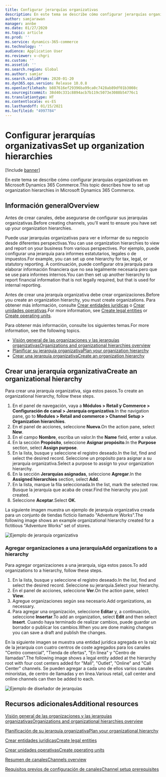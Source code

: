 ```yaml
---
title: Configurar jerarquías organizativas
description: En este tema se describe cómo configurar jerarquías organizativas en Microsoft Dynamics 365 Commerce.
author: samjarawan
manager: annbe
ms.date: 01/27/2020
ms.topic: article
ms.prod: ''
ms.service: dynamics-365-commerce
ms.technology: ''
audience: Application User
ms.reviewer: v-chgri
ms.custom: ''
ms.assetid: ''
ms.search.region: Global
ms.author: samjar
ms.search.validFrom: 2020-01-20
ms.dyn365.ops.version: Release 10.0.8
ms.openlocfilehash: b887616ef29396ba99ca0c7428ab89df01b3008c
ms.sourcegitcommit: 38d40c331c8894acb7b119c5073e3088b54776c1
ms.translationtype: HT
ms.contentlocale: es-ES
ms.lasthandoff: 01/15/2021
ms.locfileid: "4997784"
---
```

# <a name="set-up-organization-hierarchies"></a><span data-ttu-id="41d3e-103">Configurar jerarquías organizativas</span><span class="sxs-lookup"><span data-stu-id="41d3e-103">Set up organization hierarchies</span></span>


[!include [banner](includes/banner.md)]

<span data-ttu-id="41d3e-104">En este tema se describe cómo configurar jerarquías organizativas en Microsoft Dynamics 365 Commerce.</span><span class="sxs-lookup"><span data-stu-id="41d3e-104">This topic describes how to set up organization hierarchies in Microsoft Dynamics 365 Commerce.</span></span>

## <a name="overview"></a><span data-ttu-id="41d3e-105">Información general</span><span class="sxs-lookup"><span data-stu-id="41d3e-105">Overview</span></span>

<span data-ttu-id="41d3e-106">Antes de crear canales, debe asegurarse de configurar sus jerarquías organizativas.</span><span class="sxs-lookup"><span data-stu-id="41d3e-106">Before creating channels, you'll want to ensure you have set up your organization hierarchies.</span></span>

<span data-ttu-id="41d3e-107">Puede usar jerarquías organizativas para ver e informar de su negocio desde diferentes perspectivas.</span><span class="sxs-lookup"><span data-stu-id="41d3e-107">You can use organization hierarchies to view and report on your business from various perspectives.</span></span> <span data-ttu-id="41d3e-108">Por ejemplo, puede configurar una jerarquía para informes estatutarios, legales o de impuestos.</span><span class="sxs-lookup"><span data-stu-id="41d3e-108">For example, you can set up one hierarchy for tax, legal, or statutory reporting.</span></span> <span data-ttu-id="41d3e-109">A continuación, puede configurar otra jerarquía para elaborar información financiera que no sea legalmente necesaria pero que se use para informes internos.</span><span class="sxs-lookup"><span data-stu-id="41d3e-109">You can then set up another hierarchy to report financial information that is not legally required, but that is used for internal reporting.</span></span>

<span data-ttu-id="41d3e-110">Antes de crear una jerarquía organizativa debe crear organizaciones.</span><span class="sxs-lookup"><span data-stu-id="41d3e-110">Before you create an organization hierarchy, you must create organizations.</span></span> <span data-ttu-id="41d3e-111">Para obtener más información, consulte [Crear entidades jurídicas](channels-legal-entities.md) o [Crear unidades operativas](../fin-ops-core/fin-ops/organization-administration/tasks/create-operating-unit.md?toc=/dynamics365/commerce/toc.json).</span><span class="sxs-lookup"><span data-stu-id="41d3e-111">For more information, see [Create legal entities](channels-legal-entities.md) or [Create operating units](../fin-ops-core/fin-ops/organization-administration/tasks/create-operating-unit.md?toc=/dynamics365/commerce/toc.json).</span></span>


<span data-ttu-id="41d3e-112">Para obtener más información, consulte los siguientes temas.</span><span class="sxs-lookup"><span data-stu-id="41d3e-112">For more information, see the following topics.</span></span>
- [<span data-ttu-id="41d3e-113">Visión general de las organizaciones y las jerarquías organizativas</span><span class="sxs-lookup"><span data-stu-id="41d3e-113">Organizations and organizational hierarchies overview</span></span>](../fin-ops-core/fin-ops/organization-administration/organizations-organizational-hierarchies.md?toc=/dynamics365/commerce/toc.json)
- [<span data-ttu-id="41d3e-114">Planificar su jerarquía organizativa</span><span class="sxs-lookup"><span data-stu-id="41d3e-114">Plan your organization hierarchy</span></span>](../fin-ops-core/fin-ops/organization-administration/plan-organizational-hierarchy.md?toc=/dynamics365/commerce/toc.json)
- [<span data-ttu-id="41d3e-115">Crear una jerarquía organizativa</span><span class="sxs-lookup"><span data-stu-id="41d3e-115">Create an organization hierarchy</span></span>](../fin-ops-core/fin-ops/organization-administration/tasks/create-organization-hierarchy.md?toc=/dynamics365/commerce/toc.json)

## <a name="create-an-organizational-hierarchy"></a><span data-ttu-id="41d3e-116">Crear una jerarquía organizativa</span><span class="sxs-lookup"><span data-stu-id="41d3e-116">Create an organizational hierarchy</span></span>

<span data-ttu-id="41d3e-117">Para crear una jerarquía organizativa, siga estos pasos.</span><span class="sxs-lookup"><span data-stu-id="41d3e-117">To create an organizational hierarchy, follow these steps.</span></span>

1. <span data-ttu-id="41d3e-118">En el panel de navegación, vaya a **Módulos \> Retail y Commerce \> Configuración de canal \> Jerarquía organizativa**.</span><span class="sxs-lookup"><span data-stu-id="41d3e-118">In the navigation pane, go to **Modules \> Retail and commerce \> Channel Setup \> Organization hierarchies**.</span></span>
1. <span data-ttu-id="41d3e-119">En el panel de acciones, seleccione **Nueva**.</span><span class="sxs-lookup"><span data-stu-id="41d3e-119">On the action pane, select **New**.</span></span>
1. <span data-ttu-id="41d3e-120">En el campo **Nombre**, escriba un valor.</span><span class="sxs-lookup"><span data-stu-id="41d3e-120">In the **Name** field, enter a value.</span></span>
1. <span data-ttu-id="41d3e-121">En la sección **Propósito**, seleccione **Asignar propósito**.</span><span class="sxs-lookup"><span data-stu-id="41d3e-121">In the **Purpose** section, select **Assign purpose**.</span></span>
1. <span data-ttu-id="41d3e-122">En la lista, busque y seleccione el registro deseado.</span><span class="sxs-lookup"><span data-stu-id="41d3e-122">In the list, find and select the desired record.</span></span> <span data-ttu-id="41d3e-123">Seleccione un propósito para asignar a su jerarquía organizativa.</span><span class="sxs-lookup"><span data-stu-id="41d3e-123">Select a purpose to assign to your organization hierarchy.</span></span>
1. <span data-ttu-id="41d3e-124">En la sección **Jerarquías asignadas**, seleccione **Agregar**.</span><span class="sxs-lookup"><span data-stu-id="41d3e-124">In the **Assigned hierarchies** section, select **Add**.</span></span>
1. <span data-ttu-id="41d3e-125">En la lista, marque la fila seleccionada.</span><span class="sxs-lookup"><span data-stu-id="41d3e-125">In the list, mark the selected row.</span></span> <span data-ttu-id="41d3e-126">Busque la jerarquía que acaba de crear.</span><span class="sxs-lookup"><span data-stu-id="41d3e-126">Find the hierarchy you just created.</span></span>
1. <span data-ttu-id="41d3e-127">Seleccione **Aceptar**.</span><span class="sxs-lookup"><span data-stu-id="41d3e-127">Select **OK**.</span></span>

<span data-ttu-id="41d3e-128">La siguiente imagen muestra un ejemplo de jerarquía organizativa creada para un conjunto de tiendas ficticio llamado "Adventure Works".</span><span class="sxs-lookup"><span data-stu-id="41d3e-128">The following image shows an example organizational hierarchy created for a fictitious "Adventure Works" set of stores.</span></span>

![Ejemplo de jerarquía organizativa](media/organizational-hierarchies.png)

### <a name="add-organizations-to-a-hierarchy"></a><span data-ttu-id="41d3e-130">Agregar organizaciones a una jerarquía</span><span class="sxs-lookup"><span data-stu-id="41d3e-130">Add organizations to a hierarchy</span></span>

<span data-ttu-id="41d3e-131">Para agregar organizaciones a una jerarquía, siga estos pasos.</span><span class="sxs-lookup"><span data-stu-id="41d3e-131">To add organizations to a hierarchy, follow these steps.</span></span>

1. <span data-ttu-id="41d3e-132">En la lista, busque y seleccione el registro deseado.</span><span class="sxs-lookup"><span data-stu-id="41d3e-132">In the list, find and select the desired record.</span></span> <span data-ttu-id="41d3e-133">Seleccione su jerarquía.</span><span class="sxs-lookup"><span data-stu-id="41d3e-133">Select your hierarchy.</span></span>
1. <span data-ttu-id="41d3e-134">En el panel de acciones, seleccione **Ver**.</span><span class="sxs-lookup"><span data-stu-id="41d3e-134">On the action pane, select **View**.</span></span>
1. <span data-ttu-id="41d3e-135">Agregue organizaciones según sea necesario.</span><span class="sxs-lookup"><span data-stu-id="41d3e-135">Add organizations, as necessary.</span></span>
1. <span data-ttu-id="41d3e-136">Para agregar una organización, seleccione **Editar** y, a continuación, seleccione **Insertar**.</span><span class="sxs-lookup"><span data-stu-id="41d3e-136">To add an organization, select **Edit** and then select **Insert**.</span></span> <span data-ttu-id="41d3e-137">Cuando haya terminado de realizar cambios, puede guardar un borrador o publicar los cambios.</span><span class="sxs-lookup"><span data-stu-id="41d3e-137">When you are done making changes you can save a draft and publish the changes.</span></span>

<span data-ttu-id="41d3e-138">En la siguiente imagen se muestra una entidad jurídica agregada en la raíz de la jerarquía con cuatro centros de coste agregados para los canales "Centro comercial", "Tienda de ofertas", "En línea" y "Centro de llamadas".</span><span class="sxs-lookup"><span data-stu-id="41d3e-138">The following image shows a legal entity added at the hierarchy root with four cost centers added for "Mall", "Outlet", "Online" and "Call Center" channels.</span></span> <span data-ttu-id="41d3e-139">Se pueden agregar a cada uno de ellos varios canales minoristas, de centro de llamadas y en línea.</span><span class="sxs-lookup"><span data-stu-id="41d3e-139">Various retail, call center and online channels can then be added to each.</span></span>

![Ejemplo de diseñador de jerarquías](media/hierarchy-designer.png)

## <a name="additional-resources"></a><span data-ttu-id="41d3e-141">Recursos adicionales</span><span class="sxs-lookup"><span data-stu-id="41d3e-141">Additional resources</span></span>

[<span data-ttu-id="41d3e-142">Visión general de las organizaciones y las jerarquías organizativas</span><span class="sxs-lookup"><span data-stu-id="41d3e-142">Organizations and organizational hierarchies overview</span></span>](../fin-ops-core/fin-ops/organization-administration/organizations-organizational-hierarchies.md?toc=/dynamics365/commerce/toc.json)

[<span data-ttu-id="41d3e-143">Planificación de su jerarquía organizativa</span><span class="sxs-lookup"><span data-stu-id="41d3e-143">Plan your organizational hierarchy</span></span>](../fin-ops-core/fin-ops/organization-administration/plan-organizational-hierarchy.md?toc=/dynamics365/commerce/toc.json)

[<span data-ttu-id="41d3e-144">Crear entidades jurídicas</span><span class="sxs-lookup"><span data-stu-id="41d3e-144">Create legal entities</span></span>](channels-legal-entities.md)

[<span data-ttu-id="41d3e-145">Crear unidades operativas</span><span class="sxs-lookup"><span data-stu-id="41d3e-145">Create operating units</span></span>](../fin-ops-core/fin-ops/organization-administration/tasks/create-operating-unit.md?toc=/dynamics365/commerce/toc.json)

[<span data-ttu-id="41d3e-146">Resumen de canales</span><span class="sxs-lookup"><span data-stu-id="41d3e-146">Channels overview</span></span>](channels-overview.md)

[<span data-ttu-id="41d3e-147">Requisitos previos de configuración de canales</span><span class="sxs-lookup"><span data-stu-id="41d3e-147">Channel setup prerequisites</span></span>](channels-prerequisites.md)
